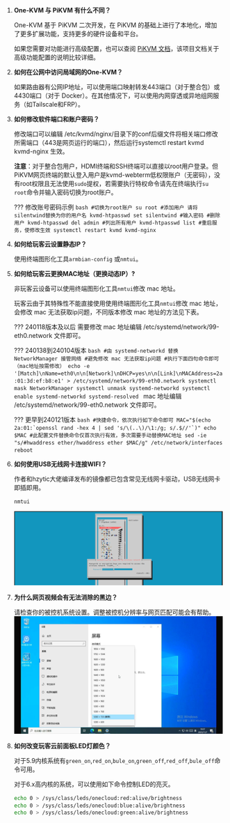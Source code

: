 1. **One-KVM 与 PiKVM 有什么不同？**

    One-KVM 基于 PiKVM 二次开发，在 PiKVM 的基础上进行了本地化，增加了更多扩展功能，支持更多的硬件设备和平台。

    如果您需要对功能进行高级配置，也可以查阅 [PiKVM 文档](https://docs.pikvm.org/)，该项目文档关于高级功能配置的说明比较详细。


1. **如何在公网中访问局域网的One-KVM？**

     如果路由器有公网IP地址，可以使用端口映射转发443端口（对于整合包）或4430端口（对于 Docker）。在其他情况下，可以使用内网穿透或异地组网服务（如Tailscale和FRP）。

1. **如何修改软件端口和账户密码？**

    修改端口可以编辑 /etc/kvmd/nginx/目录下的conf后缀文件将相关端口修改所需端口（443是网页运行的端口），然后运行systemctl restart kvmd kvmd-nginx 生效。

    **注意**：对于整合包用户，HDMI终端和SSH终端可以直接以root用户登录。但PiKVM网页终端的默认登入用户是kvmd-webterm低权限账户（无密码），没有root权限且无法使用`sudo`提权，若需要执行特权命令请先在终端执行`su root`命令并输入密码切换为root账户。

    ??? 修改账号密码示例
        ```bash
        #切换为root账户
        su root
        #添加用户 请将silentwind替换为你的用户名
        kvmd-htpasswd set silentwind
        #输入密码
        #删除用户
        kvmd-htpasswd del admin
        #列出所有用户
        kvmd-htpasswd list
        #重启服务，使修改生效
        systemctl restart kvmd kvmd-nginx
        ```

1. **如何给玩客云设置静态IP？**

    使用终端图形化工具`armbian-config` 或`nmtui`。

1. **如何给玩客云更换MAC地址（更换动态IP）?**

    非玩客云设备可以使用终端图形化工具`nmtui`修改 mac 地址。

    玩客云由于其特殊性不能直接使用使用终端图形化工具`nmtui`修改 mac 地址，会修改 mac 无法获取ip问题，不同版本修改 mac 地址的方法见下表。

    ??? 240118版本及以后
        需要修改 mac 地址编辑 /etc/systemd/network/99-eth0.network 文件即可。

    ??? 240138到240104版本
        ```bash
        #由 systemd-networkd 替换 NetworkManager 接管网络
        #避免修改 mac 无法获取ip问题
        #执行下面四句命令即可（mac地址按需修改）
        echo -e '[Match]\nName=eth0\n\n[Network]\nDHCP=yes\n\n[Link]\nMACAddress=2a:01:3d:ef:b8:e1' > /etc/systemd/network/99-eth0.network
        systemctl mask NetworkManager
        systemctl unmask systemd-networkd
        systemctl enable systemd-networkd systemd-resolved
        ```
         mac 地址编辑 /etc/systemd/network/99-eth0.network 文件即可。

    ??? 更早到240121版本
        ```bash
        #快捷命令，依次执行如下命令即可
        MAC="$(echo 2a:01:`openssl rand -hex 4 | sed 's/\(..\)/\1:/g; s/.$//'`)"
        echo $MAC
        #此配置文件替换命令仅首次执行有效，多次需要手动替换MAC地址
        sed -ie "s/#hwaddress ether/hwaddress ether $MAC/g" /etc/network/interfaces
        reboot
        ```

1. **如何使用USB无线网卡连接WIFI？**

    作者和hzytic大佬编译发布的镜像都已包含常见无线网卡驱动，USB无线网卡即插即用。
    ```bash
    nmtui
    ```
    ![img](./img/1717950485857-7.png)


1. **为什么网页视频会有无法消除的黑边？**

    请检查你的被控机系统设置。调整被控机分辨率与网页匹配可能会有帮助。
    ![img](./img/1717950485857-8.jpeg)


1. **如何改变玩客云前面板LED灯颜色？**

    对于5.9内核系统有`green_on`,`red_on`,`bule_on`,`green_off`,`red_off`,`bule_off`命令可用。

    对于6.x高内核的系统，可以使用如下命令控制LED的亮灭。
    ```bash
    echo 0 > /sys/class/leds/onecloud:red:alive/brightness
    echo 0 > /sys/class/leds/onecloud:blue:alive/brightness
    echo 0 > /sys/class/leds/onecloud:green:alive/brightness
    ```
